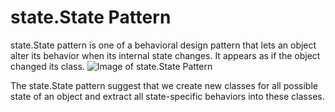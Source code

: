 # state.State Pattern
state.State pattern is one of a behavioral design pattern that lets an object alter its behavior 
when its internal state changes. It appears as if the object changed its class.
![Image of state.State Pattern](https://refactoring.guru/images/patterns/content/state/state-2x.png)

The state.State pattern suggest that we create new classes for all possible state of an object and extract 
all state-specific behaviors into these classes.